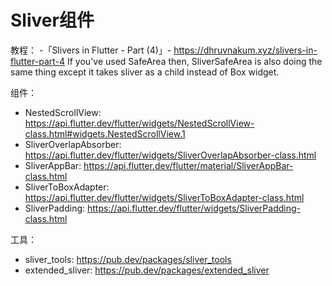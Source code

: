 # Sliver组件

教程：
-「Slivers in Flutter - Part (4)」- https://dhruvnakum.xyz/slivers-in-flutter-part-4 
If you've used SafeArea then, SliverSafeArea is also doing the same thing except it takes 
sliver as a child instead of Box widget.

组件：
- NestedScrollView: https://api.flutter.dev/flutter/widgets/NestedScrollView-class.html#widgets.NestedScrollView.1 
- SliverOverlapAbsorber: https://api.flutter.dev/flutter/widgets/SliverOverlapAbsorber-class.html 
- SliverAppBar: https://api.flutter.dev/flutter/material/SliverAppBar-class.html 
- SliverToBoxAdapter: https://api.flutter.dev/flutter/widgets/SliverToBoxAdapter-class.html 
- SliverPadding:  https://api.flutter.dev/flutter/widgets/SliverPadding-class.html 

工具：
- sliver_tools: https://pub.dev/packages/sliver_tools 
- extended_sliver: https://pub.dev/packages/extended_sliver 
